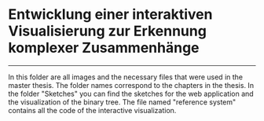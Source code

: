 # Entwicklung einer interaktiven Visualisierung zur Erkennung komplexer Zusammenhänge
***
In this folder are all images and the necessary files that were used in the master thesis. The folder names correspond to the chapters in the thesis. In the folder "Sketches" you can find the sketches for the web application and the visualization of the binary tree. The file named "reference system" contains all the code of the interactive visualization.

